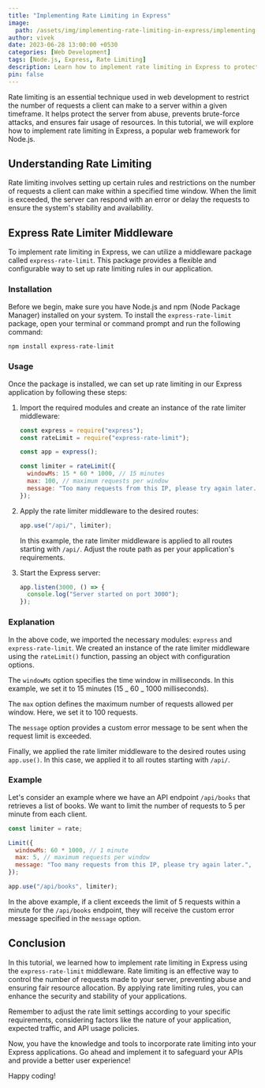 ```yaml
---
title: "Implementing Rate Limiting in Express"
image:
  path: /assets/img/implementing-rate-limiting-in-express/implementing-rate-limiting-in-express-p.png
author: vivek
date: 2023-06-28 13:00:00 +0530
categories: [Web Development]
tags: [Node.js, Express, Rate Limiting]
description: Learn how to implement rate limiting in Express to protect your APIs from abuse and ensure fair usage.
pin: false
---
```


Rate limiting is an essential technique used in web development to restrict the number of requests a client can make to a server within a given timeframe. It helps protect the server from abuse, prevents brute-force attacks, and ensures fair usage of resources. In this tutorial, we will explore how to implement rate limiting in Express, a popular web framework for Node.js.

## Understanding Rate Limiting

Rate limiting involves setting up certain rules and restrictions on the number of requests a client can make within a specified time window. When the limit is exceeded, the server can respond with an error or delay the requests to ensure the system's stability and availability.

## Express Rate Limiter Middleware

To implement rate limiting in Express, we can utilize a middleware package called `express-rate-limit`. This package provides a flexible and configurable way to set up rate limiting rules in our application.

### Installation

Before we begin, make sure you have Node.js and npm (Node Package Manager) installed on your system. To install the `express-rate-limit` package, open your terminal or command prompt and run the following command:

```bash
npm install express-rate-limit
```

### Usage

Once the package is installed, we can set up rate limiting in our Express application by following these steps:

1. Import the required modules and create an instance of the rate limiter middleware:

   ```javascript
   const express = require("express");
   const rateLimit = require("express-rate-limit");

   const app = express();

   const limiter = rateLimit({
     windowMs: 15 * 60 * 1000, // 15 minutes
     max: 100, // maximum requests per window
     message: "Too many requests from this IP, please try again later.",
   });
   ```

2. Apply the rate limiter middleware to the desired routes:

   ```javascript
   app.use("/api/", limiter);
   ```

   In this example, the rate limiter middleware is applied to all routes starting with `/api/`. Adjust the route path as per your application's requirements.

3. Start the Express server:

   ```javascript
   app.listen(3000, () => {
     console.log("Server started on port 3000");
   });
   ```

### Explanation

In the above code, we imported the necessary modules: `express` and `express-rate-limit`. We created an instance of the rate limiter middleware using the `rateLimit()` function, passing an object with configuration options.

The `windowMs` option specifies the time window in milliseconds. In this example, we set it to 15 minutes (15 _ 60 _ 1000 milliseconds).

The `max` option defines the maximum number of requests allowed per window. Here, we set it to 100 requests.

The `message` option provides a custom error message to be sent when the request limit is exceeded.

Finally, we applied the rate limiter middleware to the desired routes using `app.use()`. In this case, we applied it to all routes starting with `/api/`.

### Example

Let's consider an example where we have an API endpoint `/api/books` that retrieves a list of books. We want to limit the number of requests to 5 per minute from each client.

```javascript
const limiter = rate;

Limit({
  windowMs: 60 * 1000, // 1 minute
  max: 5, // maximum requests per window
  message: "Too many requests from this IP, please try again later.",
});

app.use("/api/books", limiter);
```

In the above example, if a client exceeds the limit of 5 requests within a minute for the `/api/books` endpoint, they will receive the custom error message specified in the `message` option.

## Conclusion

In this tutorial, we learned how to implement rate limiting in Express using the `express-rate-limit` middleware. Rate limiting is an effective way to control the number of requests made to your server, preventing abuse and ensuring fair resource allocation. By applying rate limiting rules, you can enhance the security and stability of your applications.

Remember to adjust the rate limit settings according to your specific requirements, considering factors like the nature of your application, expected traffic, and API usage policies.

Now, you have the knowledge and tools to incorporate rate limiting into your Express applications. Go ahead and implement it to safeguard your APIs and provide a better user experience!

Happy coding!
